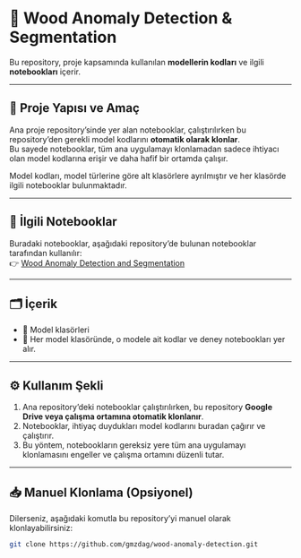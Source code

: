 # 🚀 Wood Anomaly Detection & Segmentation

Bu repository, proje kapsamında kullanılan **modellerin kodları** ve ilgili **notebookları** içerir.  

---

## 📂 Proje Yapısı ve Amaç

Ana proje repository’sinde yer alan notebooklar, çalıştırılırken bu repository’den gerekli model kodlarını **otomatik olarak klonlar**.  
Bu sayede notebooklar, tüm ana uygulamayı klonlamadan sadece ihtiyacı olan model kodlarına erişir ve daha hafif bir ortamda çalışır.

Model kodları, model türlerine göre alt klasörlere ayrılmıştır ve her klasörde ilgili notebooklar bulunmaktadır.

---

## 📓 İlgili Notebooklar

Buradaki notebooklar, aşağıdaki repository’de bulunan notebooklar tarafından kullanılır:  
👉 [Wood Anomaly Detection and Segmentation](https://github.com/CerenAdiyaman/Wood-Anomaly-Detection-and-Segmentation/tree/main)

---

## 🗂 İçerik

- 📁 Model klasörleri 
- 📄 Her model klasöründe, o modele ait kodlar ve deney notebookları yer alır.

---

## ⚙️ Kullanım Şekli

1. Ana repository’deki notebooklar çalıştırılırken, bu repository **Google Drive veya çalışma ortamına otomatik klonlanır**.  
2. Notebooklar, ihtiyaç duydukları model kodlarını buradan çağırır ve çalıştırır.  
3. Bu yöntem, notebookların gereksiz yere tüm ana uygulamayı klonlamasını engeller ve çalışma ortamını düzenli tutar.

---

## 📥 Manuel Klonlama (Opsiyonel)

Dilerseniz, aşağıdaki komutla bu repository’yi manuel olarak klonlayabilirsiniz:

```bash
git clone https://github.com/gmzdag/wood-anomaly-detection.git
